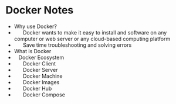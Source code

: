 # Docker Notes

- Why use Docker?
- &nbsp;&nbsp;&nbsp;&nbsp;&nbsp;&nbsp;Docker wants to make it easy to install and software on any computer or web server or any cloud-based computing platform
- &nbsp;&nbsp;&nbsp;&nbsp;&nbsp;&nbsp;Save time troubleshooting and solving errors
- What is Docker
- &nbsp;&nbsp;&nbsp;Docker Ecosystem
- &nbsp;&nbsp;&nbsp;&nbsp;&nbsp;&nbsp;Docker Client
- &nbsp;&nbsp;&nbsp;&nbsp;&nbsp;&nbsp;Docker Server
- &nbsp;&nbsp;&nbsp;&nbsp;&nbsp;&nbsp;Docker Machine
- &nbsp;&nbsp;&nbsp;&nbsp;&nbsp;&nbsp;Docker Images
- &nbsp;&nbsp;&nbsp;&nbsp;&nbsp;&nbsp;Docker Hub
- &nbsp;&nbsp;&nbsp;&nbsp;&nbsp;&nbsp;Docker Compose
